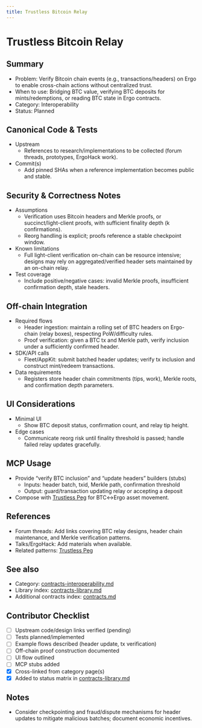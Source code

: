 ```yaml
---
title: Trustless Bitcoin Relay
---
```


# Trustless Bitcoin Relay

## Summary

- Problem: Verify Bitcoin chain events (e.g., transactions/headers) on Ergo to enable cross-chain actions without centralized trust.
- When to use: Bridging BTC value, verifying BTC deposits for mints/redemptions, or reading BTC state in Ergo contracts.
- Category: Interoperability
- Status: Planned

## Canonical Code & Tests

- Upstream  
  - References to research/implementations to be collected (forum threads, prototypes, ErgoHack work).
- Commit(s)  
  - Add pinned SHAs when a reference implementation becomes public and stable.

## Security & Correctness Notes

- Assumptions  
  - Verification uses Bitcoin headers and Merkle proofs, or succinct/light-client proofs, with sufficient finality depth (k confirmations).
  - Reorg handling is explicit; proofs reference a stable checkpoint window.
- Known limitations  
  - Full light-client verification on-chain can be resource intensive; designs may rely on aggregated/verified header sets maintained by an on-chain relay.
- Test coverage  
  - Include positive/negative cases: invalid Merkle proofs, insufficient confirmation depth, stale headers.

## Off-chain Integration

- Required flows  
  - Header ingestion: maintain a rolling set of BTC headers on Ergo-chain (relay boxes), respecting PoW/difficulty rules.
  - Proof verification: given a BTC tx and Merkle path, verify inclusion under a sufficiently confirmed header.
- SDK/API calls  
  - Fleet/AppKit: submit batched header updates; verify tx inclusion and construct mint/redeem transactions.
- Data requirements  
  - Registers store header chain commitments (tips, work), Merkle roots, and confirmation depth parameters.

## UI Considerations

- Minimal UI  
  - Show BTC deposit status, confirmation count, and relay tip height.
- Edge cases  
  - Communicate reorg risk until finality threshold is passed; handle failed relay updates gracefully.

## MCP Usage

- Provide “verify BTC inclusion” and “update headers” builders (stubs)  
  - Inputs: header batch, txid, Merkle path, confirmation threshold  
  - Output: guard/transaction updating relay or accepting a deposit
- Compose with [Trustless Peg](pattern-trustless-peg.md) for BTC↔Ergo asset movement.

## References

- Forum threads: Add links covering BTC relay designs, header chain maintenance, and Merkle verification patterns.
- Talks/ErgoHack: Add materials when available.
- Related patterns: [Trustless Peg](pattern-trustless-peg.md)

## See also

- Category: [contracts-interoperability.md](contracts-interoperability.md)  
- Library index: [contracts-library.md](contracts-library.md)  
- Additional contracts index: [contracts.md](contracts.md)

## Contributor Checklist

- [ ] Upstream code/design links verified (pending)
- [ ] Tests planned/implemented
- [ ] Example flows described (header update, tx verification)
- [ ] Off-chain proof construction documented
- [ ] UI flow outlined
- [ ] MCP stubs added
- [x] Cross-linked from category page(s)
- [x] Added to status matrix in [contracts-library.md](contracts-library.md)

## Notes

- Consider checkpointing and fraud/dispute mechanisms for header updates to mitigate malicious batches; document economic incentives.
